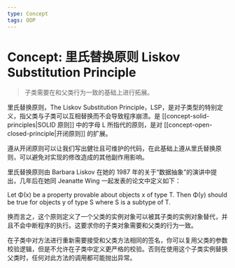 ```yaml
---
type: Concept
tags: OOP
---
```


# Concept: 里氏替换原则 Liskov Substitution Principle

> 子类需要在和父类行为一致的基础上进行拓展。

里氏替换原则，The Liskov Substitution Principle，LSP，是对子类型的特别定义，指父类与子类可以互相替换而不会导致程序崩溃。是 [[concept-solid-principles|SOLID 原则]] 中的字母 L 所指代的原则，是对 [[concept-open-closed-principle|开闭原则]] 的扩展。

遵从开闭原则可以让我们写出健壮且可维护的代码，在此基础上遵从里氏替换原则，可以避免对实现的修改造成的其他副作用影响。

里氏替换原则由 Barbara Liskov 在她的 1987 年的关于“数据抽象”的演讲中提出，几年后在她同 Jeanatte Wing 一起发表的论文中定义如下：

Let Φ(x) be a property provable about objects x of type T. Then Φ(y) should be true for objects y of type S where S is a subtype of T.

换而言之，这个原则定义了一个父类的实例对象可以被其子类的实例对象替代，并且不会中断程序的执行。这要求你的子类对象需要和父类的行为一致。

在子类中对方法进行重新需要接受和父类方法相同的签名，你可以复用父类的参数校验逻辑，但是不允许在子类中定义更严格的校验。否则在使用这个子类实例替换父类时，任何对此方法的调用都可能抛出异常。
